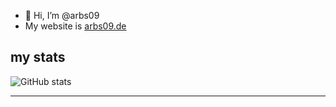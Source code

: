 - 👋 Hi, I’m @arbs09
- My website is [arbs09.de](arbs09.de)


## my stats

![GitHub stats](https://github-readme-stats.vercel.app/api?username=arbs09&show_icons=true&theme=dark)

---
